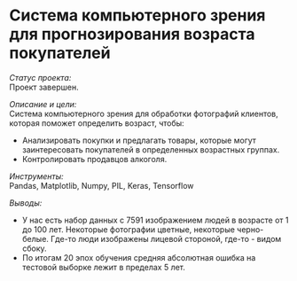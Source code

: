 #  Система компьютерного зрения для прогнозирования возраста покупателей

*Статус проекта:*  
Проект завершен.

*Описание и цели:*  
Система компьютерного зрения для обработки фотографий клиентов, которая поможет определить возраст, чтобы:
- Анализировать покупки и предлагать товары, которые могут заинтересовать покупателей в определенных возрастных группах.
- Контролировать продавцов алкоголя.

*Инструменты:*  
Pandas, Matplotlib, Numpy, PIL, Keras, Tensorflow

*Выводы:*  
- У нас есть набор данных с 7591 изображением людей в возрасте от 1 до 100 лет. Некоторые фотографии цветные, некоторые черно-белые. Где-то люди изображены лицевой стороной, где-то - видом сбоку. 
- По итогам 20 эпох обучения средняя абсолютная ошибка на тестовой выборке лежит в пределах 5 лет.

